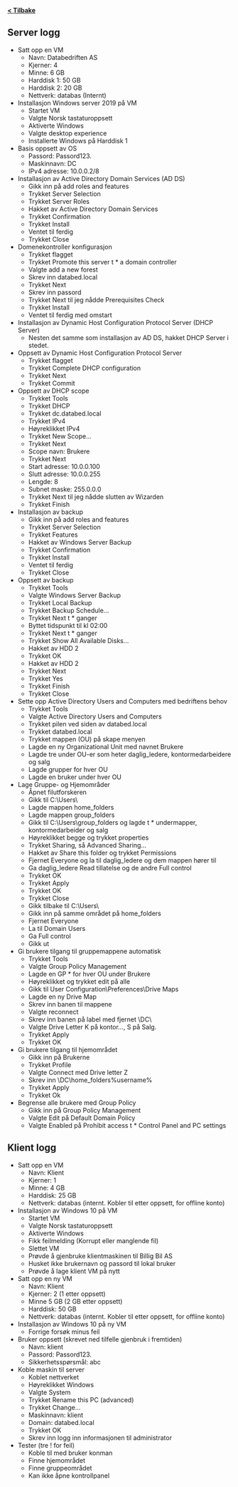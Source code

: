 [**< Tilbake**](index.md)

## Server logg

* Satt opp en VM
  * Navn: Databedriften AS
  * Kjerner: 4
  * Minne: 6 GB
  * Harddisk 1: 50 GB
  * Harddisk 2: 20 GB
  * Nettverk: databas (Internt)
* Installasjon Windows server 2019 på VM
  * Startet VM
  * Valgte Norsk tastaturoppsett
  * Aktiverte Windows
  * Valgte desktop experience
  * Installerte Windows på Harddisk 1
* Basis oppsett av OS
  * Passord: Passord123.
  * Maskinnavn: DC
  * IPv4 adresse: 10.0.0.2/8
* Installasjon av Active Directory Domain Services (AD DS)
  * Gikk inn på add roles and features
  * Trykket Server Selection
  * Trykket Server Roles
  * Hakket av Active Directory Domain Services
  * Trykket Confirmation
  * Trykket Install
  * Ventet til ferdig
  * Trykket Close
* Domenekontroller konfigurasjon
  * Trykket flagget
  * Trykket Promote this server t  * a domain controller
  * Valgte add a new forest
  * Skrev inn databed.local
  * Trykket Next
  * Skrev inn passord
  * Trykket Next til jeg nådde Prerequisites Check
  * Trykket Install
  * Ventet til ferdig med omstart
* Installasjon av Dynamic Host Configuration Protocol Server (DHCP Server)
  * Nesten det samme som installasjon av AD DS, hakket DHCP Server i stedet.
* Oppsett av Dynamic Host Configuration Protocol Server
  * Trykket flagget
  * Trykket Complete DHCP configuration
  * Trykket Next
  * Trykket Commit
* Oppsett av DHCP scope
  * Trykket Tools
  * Trykket DHCP
  * Trykket dc.databed.local
  * Trykket IPv4
  * Høyreklikket IPv4
  * Trykket New Scope…
  * Trykket Next
  * Scope navn: Brukere
  * Trykket Next
  * Start adresse: 10.0.0.100
  * Slutt adresse: 10.0.0.255
  * Lengde: 8
  * Subnet maske: 255.0.0.0
  * Trykket Next til jeg nådde slutten av Wizarden
  * Trykket Finish
* Installasjon av backup
  * Gikk inn på add roles and features
  * Trykket Server Selection
  * Trykket Features
  * Hakket av Windows Server Backup
  * Trykket Confirmation
  * Trykket Install
  * Ventet til ferdig
  * Trykket Close
* Oppsett av backup
  * Trykket Tools
  * Valgte Windows Server Backup
  * Trykket Local Backup
  * Trykket Backup Schedule…
  * Trykket Next t  * ganger
  * Byttet tidspunkt til kl 02:00
  * Trykket Next t  * ganger
  * Trykket Show All Available Disks…
  * Hakket av HDD 2
  * Trykket OK
  * Hakket av HDD 2
  * Trykket Next
  * Trykket Yes
  * Trykket Finish
  * Trykket Close
* Sette opp Active Directory Users and Computers med bedriftens behov
  * Trykket Tools
  * Valgte Active Directory Users and Computers
  * Trykket pilen ved siden av databed.local
  * Trykket databed.local
  * Trykket mappen (OU) på skape menyen
  * Lagde en ny Organizational Unit med navnet Brukere
  * Lagde tre under OU-er som heter daglig_ledere, kontormedarbeidere og salg
  * Lagde grupper for hver OU
  * Lagde en bruker under hver OU
* Lage Gruppe- og Hjemområder
  * Åpnet filutforskeren
  * Gikk til C:\Users\
  * Lagde mappen home_folders
  * Lagde mappen group_folders
  * Gikk til C:\Users\group_folders og lagde t  * undermapper, kontormedarbeider og salg
  * Høyreklikket begge og trykket properties
  * Trykket Sharing, så Advanced Sharing…
  * Hakket av Share this folder og trykket Permissions
  * Fjernet Everyone og la til daglig_ledere og dem mappen hører til
  * Ga daglig_ledere Read tillatelse og de andre Full control
  * Trykket OK
  * Trykket Apply
  * Trykket OK
  * Trykket Close
  * Gikk tilbake til C:\Users\
  * Gikk inn på samme området på home_folders
  * Fjernet Everyone
  * La til Domain Users
  * Ga Full control
  * Gikk ut
* Gi brukere tilgang til gruppemappene automatisk
  * Trykket Tools
  * Valgte Group Policy Management
  * Lagde en GP  * for hver OU under Brukere
  * Høyreklikket og trykket edit på alle
  * Gikk til User Configuration\Preferences\Drive Maps
  * Lagde en ny Drive Map
  * Skrev inn banen til mappene
  * Valgte reconnect
  * Skrev inn banen på label med fjernet \\DC\
  * Valgte Drive Letter K på kontor…, S på Salg.
  * Trykket Apply
  * Trykket OK
* Gi brukere tilgang til hjemområdet
  * Gikk inn på Brukerne
  * Trykket Profile
  * Valgte Connect med Drive letter Z
  * Skrev inn \\DC\home_folders\%username%
  * Trykket Apply
  * Trykket Ok
* Begrense alle brukere med Group Policy
  * Gikk inn på Group Policy Management
  * Valgte Edit på Default Domain Policy
  * Valgte Enabled på Prohibit access t  * Control Panel and PC settings

## Klient logg

* Satt opp en VM
  * Navn: Klient
  * Kjerner: 1
  * Minne: 4 GB
  * Harddisk: 25 GB
  * Nettverk: databas (internt. Kobler til etter oppsett, for offline konto)
* Installasjon av Windows 10 på VM
  * Startet VM
  * Valgte Norsk tastaturoppsett
  * Aktiverte Windows
  * Fikk feilmelding (Korrupt eller manglende fil)
  * Slettet VM
  * Prøvde å gjenbruke klientmaskinen til Billig Bil AS
  * Husket ikke brukernavn og passord til lokal bruker
  * Prøvde å lage klient VM på nytt
* Satt opp en ny VM
  * Navn: Klient
  * Kjerner: 2 (1 etter oppsett)
  * Minne 5 GB (2 GB etter oppsett)
  * Harddisk: 50 GB
  * Nettverk: databas (internt. Kobler til etter oppsett, for offline konto)
* Installasjon av Windows 10 på ny VM
  * Forrige forsøk minus feil
* Bruker oppsett (skrevet ned tilfelle gjenbruk i fremtiden)
  * Navn: klient
  * Passord: Passord123.
  * Sikkerhetsspørsmål: abc
* Koble maskin til server
  * Koblet nettverket
  * Høyreklikket Windows
  * Valgte System
  * Trykket Rename this PC (advanced)
  * Trykket Change…
  * Maskinnavn: klient
  * Domain: databed.local
  * Trykket OK
  * Skrev inn logg inn informasjonen til administrator
* Tester (tre ! for feil)
  * Koble til med bruker konman
  * Finne hjemområdet
  * Finne gruppeområdet
  * Kan ikke åpne kontrollpanel
